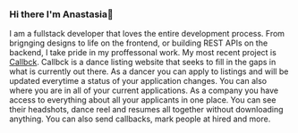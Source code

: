 ### Hi there I'm Anastasia👋


I am a fullstack developer that loves the entire development process. From brignging designs to life on the frontend, or building REST APIs on the backend, I take pride in my proffessonal work.  My most recent project is [Callbck](http://www.callbck.com/).  Callbck is a dance listing website that seeks to fill in the gaps in what is currently out there.  As a dancer you can apply to listings and will be updated everytime a status of your application changes.  You can also where you are in all of your current applications.  As a company you have access to everything about all your applicants in one place.  You can see their headshots, dance reel and resumes all together without downloading anything.  You can also send callbacks, mark people at hired and more.




